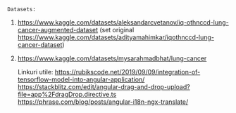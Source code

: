     Datasets: 
1. https://www.kaggle.com/datasets/aleksandarcvetanov/iq-othnccd-lung-cancer-augmented-dataset
   (set original https://www.kaggle.com/datasets/adityamahimkar/iqothnccd-lung-cancer-dataset)
2. https://www.kaggle.com/datasets/mysarahmadbhat/lung-cancer


   Linkuri utile:
https://rubikscode.net/2019/09/09/integration-of-tensorflow-model-into-angular-application/
https://stackblitz.com/edit/angular-drag-and-drop-upload?file=app%2FdragDrop.directive.ts
https://phrase.com/blog/posts/angular-i18n-ngx-translate/
